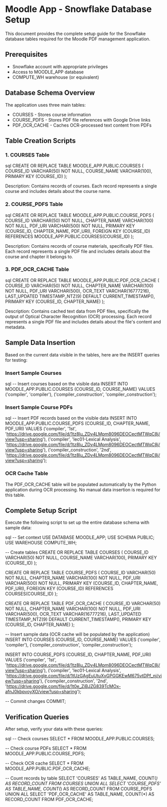 # Moodle App - Snowflake Database Setup

This document provides the complete setup guide for the Snowflake database tables required for the Moodle PDF management application.

## Prerequisites

- Snowflake account with appropriate privileges
- Access to MOODLE_APP database
- COMPUTE_WH warehouse (or equivalent)

## Database Schema Overview

The application uses three main tables:

- COURSES - Stores course information
- COURSE_PDFS - Stores PDF file references with Google Drive links
- PDF_OCR_CACHE - Caches OCR-processed text content from PDFs

## Table Creation Scripts

### 1. COURSES Table

sql
CREATE OR REPLACE TABLE MOODLE_APP.PUBLIC.COURSES (
    COURSE_ID VARCHAR(50) NOT NULL,
    COURSE_NAME VARCHAR(100),
    PRIMARY KEY (COURSE_ID)
);


Description: Contains records of courses. Each record represents a single course and includes details about the course name.

### 2. COURSE_PDFS Table

sql
CREATE OR REPLACE TABLE MOODLE_APP.PUBLIC.COURSE_PDFS (
    COURSE_ID VARCHAR(50) NOT NULL,
    CHAPTER_NAME VARCHAR(100) NOT NULL,
    PDF_URI VARCHAR(500) NOT NULL,
    PRIMARY KEY (COURSE_ID, CHAPTER_NAME, PDF_URI),
    FOREIGN KEY (COURSE_ID) REFERENCES MOODLE_APP.PUBLIC.COURSES(COURSE_ID)
);


Description: Contains records of course materials, specifically PDF files. Each record represents a single PDF file and includes details about the course and chapter it belongs to.

### 3. PDF_OCR_CACHE Table

sql
CREATE OR REPLACE TABLE MOODLE_APP.PUBLIC.PDF_OCR_CACHE (
    COURSE_ID VARCHAR(50) NOT NULL,
    CHAPTER_NAME VARCHAR(100) NOT NULL,
    PDF_URI VARCHAR(500),
    OCR_TEXT VARCHAR(16777216),
    LAST_UPDATED TIMESTAMP_NTZ(9) DEFAULT CURRENT_TIMESTAMP(),
    PRIMARY KEY (COURSE_ID, CHAPTER_NAME)
);


Description: Contains cached text data from PDF files, specifically the output of Optical Character Recognition (OCR) processing. Each record represents a single PDF file and includes details about the file's content and metadata.

## Sample Data Insertion

Based on the current data visible in the tables, here are the INSERT queries for testing:

### Insert Sample Courses

sql
-- Insert courses based on the visible data
INSERT INTO MOODLE_APP.PUBLIC.COURSES (COURSE_ID, COURSE_NAME) VALUES
('compiler', 'compiler'),
('compiler_construction', 'compiler_construction');


### Insert Sample Course PDFs

sql
-- Insert PDF records based on the visible data
INSERT INTO MOODLE_APP.PUBLIC.COURSE_PDFS (COURSE_ID, CHAPTER_NAME, PDF_URI) VALUES
('compiler', '1st', 'https://drive.google.com/file/d/1tz8lu_ZDv4LMpm8096DEOCectMTWqC8j/view?usp=sharing'),
('compiler', 'lec01-Lexical Analysis', 'https://drive.google.com/file/d/1tz8lu_ZDv4LMpm8096DEOCectMTWqC8j/view?usp=sharing'),
('compiler_construction', '2nd', 'https://drive.google.com/file/d/1tz8lu_ZDv4LMpm8096DEOCectMTWqC8j/view?usp=sharing');


### OCR Cache Table

The PDF_OCR_CACHE table will be populated automatically by the Python application during OCR processing. No manual data insertion is required for this table.

## Complete Setup Script

Execute the following script to set up the entire database schema with sample data:

sql
-- Set context
USE DATABASE MOODLE_APP;
USE SCHEMA PUBLIC;
USE WAREHOUSE COMPUTE_WH;

-- Create tables
CREATE OR REPLACE TABLE COURSES (
    COURSE_ID VARCHAR(50) NOT NULL,
    COURSE_NAME VARCHAR(100),
    PRIMARY KEY (COURSE_ID)
);

CREATE OR REPLACE TABLE COURSE_PDFS (
    COURSE_ID VARCHAR(50) NOT NULL,
    CHAPTER_NAME VARCHAR(100) NOT NULL,
    PDF_URI VARCHAR(500) NOT NULL,
    PRIMARY KEY (COURSE_ID, CHAPTER_NAME, PDF_URI),
    FOREIGN KEY (COURSE_ID) REFERENCES COURSES(COURSE_ID)
);

CREATE OR REPLACE TABLE PDF_OCR_CACHE (
    COURSE_ID VARCHAR(50) NOT NULL,
    CHAPTER_NAME VARCHAR(100) NOT NULL,
    PDF_URI VARCHAR(500),
    OCR_TEXT VARCHAR(16777216),
    LAST_UPDATED TIMESTAMP_NTZ(9) DEFAULT CURRENT_TIMESTAMP(),
    PRIMARY KEY (COURSE_ID, CHAPTER_NAME)
);

-- Insert sample data (OCR cache will be populated by the application)
INSERT INTO COURSES (COURSE_ID, COURSE_NAME) VALUES
('compiler', 'compiler'),
('compiler_construction', 'compiler_construction');

INSERT INTO COURSE_PDFS (COURSE_ID, CHAPTER_NAME, PDF_URI) VALUES
('compiler', '1st', 'https://drive.google.com/file/d/1tz8lu_ZDv4LMpm8096DEOCectMTWqC8j/view?usp=sharing'),
('compiler', 'lec01-Lexical Analysis', 'https://drive.google.com/file/d/1tUzGAgEuUtuXvGPGGKEwM675vtDPf_nj/view?usp=sharing'),
('compiler_construction', '2nd', 'https://drive.google.com/file/d/1t0e_ZiBJZG839TcMOx-afnJ0kbpvoyXO/view?usp=sharing');

-- Commit changes
COMMIT;


## Verification Queries

After setup, verify your data with these queries:

sql
-- Check courses
SELECT * FROM MOODLE_APP.PUBLIC.COURSES;

-- Check course PDFs
SELECT * FROM MOODLE_APP.PUBLIC.COURSE_PDFS;

-- Check OCR cache
SELECT * FROM MOODLE_APP.PUBLIC.PDF_OCR_CACHE;

-- Count records by table
SELECT 'COURSES' AS TABLE_NAME, COUNT(*) AS RECORD_COUNT FROM COURSES
UNION ALL
SELECT 'COURSE_PDFS' AS TABLE_NAME, COUNT(*) AS RECORD_COUNT FROM COURSE_PDFS
UNION ALL
SELECT 'PDF_OCR_CACHE' AS TABLE_NAME, COUNT(*) AS RECORD_COUNT FROM PDF_OCR_CACHE;
